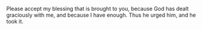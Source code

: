 Please accept my blessing that is brought to you, because God has dealt graciously with me, and because I have enough. Thus he urged him, and he took it.
